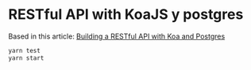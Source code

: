 
# RESTful API with KoaJS y postgres

Based in this article: [Building a RESTful API with Koa and Postgres](https://mherman.org/blog/building-a-restful-api-with-koa-and-postgres/)

```bash
yarn test
yarn start
```
